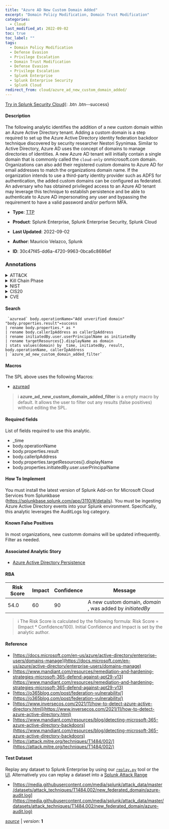 ```yaml
---
title: "Azure AD New Custom Domain Added"
excerpt: "Domain Policy Modification, Domain Trust Modification"
categories:
  - Cloud
last_modified_at: 2022-09-02
toc: true
toc_label: ""
tags:
  - Domain Policy Modification
  - Defense Evasion
  - Privilege Escalation
  - Domain Trust Modification
  - Defense Evasion
  - Privilege Escalation
  - Splunk Enterprise
  - Splunk Enterprise Security
  - Splunk Cloud
redirect_from: cloud/azure_ad_new_custom_domain_added/
---
```




[Try in Splunk Security Cloud](https://www.splunk.com/en_us/cyber-security.html){: .btn .btn--success}

#### Description

The following analytic identifies the addition of a new custom domain within an Azure Active Directory tenant. Adding a custom domain is a step required to set up the Azure Active Directory identity federation backdoor technique discovered by security researcher Nestori Syynimaa. Similar to Active Directory, Azure AD uses the concept of domains to manage directories of identities. A new Azure AD tenant will initially contain a single domain that is commonly called the `cloud-only` onmicrosoft.com domain. Organizations can also add their registered custom domains to Azure AD for email addresses to match the organizations domain name. If the organization intends to use a third-party identity provider such as ADFS for authentication, the added custom domains can be configured as federated. An adversary who has obtained privileged access to an Azure AD tenant may leverage this technique to establish persistence and be able to authenticate to Azure AD impersonating any user and bypassing the requirement to have a valid password and/or perform MFA.

- **Type**: [TTP](https://github.com/splunk/security_content/wiki/Detection-Analytic-Types)
- **Product**: Splunk Enterprise, Splunk Enterprise Security, Splunk Cloud

- **Last Updated**: 2022-09-02
- **Author**: Mauricio Velazco, Splunk
- **ID**: 30c47f45-dd6a-4720-9963-0bca6c8686ef

### Annotations
<details>
  <summary>ATT&CK</summary>

<div markdown="1">

#### [ATT&CK](https://attack.mitre.org/)

| ID          | Technique   | Tactic         |
| ----------- | ----------- |--------------- |
| [T1484](https://attack.mitre.org/techniques/T1484/) | Domain Policy Modification | Defense Evasion, Privilege Escalation |

| [T1484.002](https://attack.mitre.org/techniques/T1484/002/) | Domain Trust Modification | Defense Evasion, Privilege Escalation |

</div>
</details>


<details>
  <summary>Kill Chain Phase</summary>

<div markdown="1">

* Installation
* Actions on Objectives


</div>
</details>


<details>
  <summary>NIST</summary>

<div markdown="1">

* DE.CM



</div>
</details>

<details>
  <summary>CIS20</summary>

<div markdown="1">

* CIS 3
* CIS 5
* CIS 16



</div>
</details>

<details>
  <summary>CVE</summary>

<div markdown="1">


</div>
</details>


#### Search

```
 `azuread` body.operationName="Add unverified domain" "body.properties.result"=success 
| rename body.properties.* as * 
| rename body.callerIpAddress as callerIpAddress 
| rename initiatedBy.user.userPrincipalName as initiatedBy 
| rename targetResources{}.displayName as domain 
| stats values(domain) by _time, initiatedBy, result, body.operationName, callerIpAddress 
| `azure_ad_new_custom_domain_added_filter`
```

#### Macros
The SPL above uses the following Macros:
* [azuread](https://github.com/splunk/security_content/blob/develop/macros/azuread.yml)

> :information_source:
> **azure_ad_new_custom_domain_added_filter** is a empty macro by default. It allows the user to filter out any results (false positives) without editing the SPL.



#### Required fields
List of fields required to use this analytic.
* _time
* body.operationName
* body.properties.result
* body.callerIpAddress
* body.properties.targetResources{}.displayName
* body.properties.initiatedBy.user.userPrincipalName



#### How To Implement
You must install the latest version of Splunk Add-on for Microsoft Cloud Services from Splunkbase (https://splunkbase.splunk.com/app/3110/#/details). You must be ingesting Azure Active Directory events into your Splunk environment. Specifically, this analytic leverages the AuditLogs log category.
#### Known False Positives
In most organizations, new customm domains will be updated infrequently. Filter as needed.

#### Associated Analytic Story
* [Azure Active Directory Persistence](/stories/azure_active_directory_persistence)




#### RBA

| Risk Score  | Impact      | Confidence   | Message      |
| ----------- | ----------- |--------------|--------------|
| 54.0 | 60 | 90 | A new custom domain, $domain$ , was added by $initiatedBy$ |


> :information_source:
> The Risk Score is calculated by the following formula: Risk Score = (Impact * Confidence/100). Initial Confidence and Impact is set by the analytic author.


#### Reference

* [https://docs.microsoft.com/en-us/azure/active-directory/enterprise-users/domains-manage](https://docs.microsoft.com/en-us/azure/active-directory/enterprise-users/domains-manage)
* [https://www.mandiant.com/resources/remediation-and-hardening-strategies-microsoft-365-defend-against-apt29-v13](https://www.mandiant.com/resources/remediation-and-hardening-strategies-microsoft-365-defend-against-apt29-v13)
* [https://o365blog.com/post/federation-vulnerability/](https://o365blog.com/post/federation-vulnerability/)
* [https://www.inversecos.com/2021/11/how-to-detect-azure-active-directory.html](https://www.inversecos.com/2021/11/how-to-detect-azure-active-directory.html)
* [https://www.mandiant.com/resources/blog/detecting-microsoft-365-azure-active-directory-backdoors](https://www.mandiant.com/resources/blog/detecting-microsoft-365-azure-active-directory-backdoors)
* [https://attack.mitre.org/techniques/T1484/002/](https://attack.mitre.org/techniques/T1484/002/)



#### Test Dataset
Replay any dataset to Splunk Enterprise by using our [`replay.py`](https://github.com/splunk/attack_data#using-replaypy) tool or the [UI](https://github.com/splunk/attack_data#using-ui).
Alternatively you can replay a dataset into a [Splunk Attack Range](https://github.com/splunk/attack_range#replay-dumps-into-attack-range-splunk-server)

* [https://media.githubusercontent.com/media/splunk/attack_data/master/datasets/attack_techniques/T1484.002/new_federated_domain/azure-audit.log](https://media.githubusercontent.com/media/splunk/attack_data/master/datasets/attack_techniques/T1484.002/new_federated_domain/azure-audit.log)



[*source*](https://github.com/splunk/security_content/tree/develop/detections/cloud/azure_ad_new_custom_domain_added.yml) \| *version*: **1**